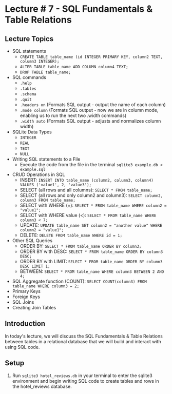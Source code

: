 # Lecture # 7 - SQL Fundamentals & Table Relations

## Lecture Topics

- SQL statements
  - `CREATE TABLE table_name (id INTEGER PRIMARY KEY, column2 TEXT, column3 INTEGER);`
  - `ALTER TABLE table_name ADD COLUMN column4 TEXT;`
  - `DROP TABLE table_name;`
- SQL commands
  - `.help`
  - `.tables`
  - `.schema`
  - `.quit`
  - `.headers on` (Formats SQL output - output the name of each column)
  - `.mode column` (Formats SQL output - now we are in column mode, enabling us to run the next two .width commands)
  - `.width auto` (Formats SQL output - adjusts and normalizes column width)
- SQLite Data Types
  - `INTEGER`
  - `REAL`
  - `TEXT`
  - `NULL`
- Writing SQL statements to a File
  - Execute the code from the file in the terminal `sqlite3 example.db < example.sql`
- CRUD Operations in SQL
  - INSERT: `INSERT INTO table_name (column2, column3, column4) VALUES ('value1', 2, 'value3');`
  - SELECT (all rows and all columns): `SELECT * FROM table_name;`
  - SELECT (all rows and only column2 and column3): `SELECT column2, column3 FROM table_name;`
  - SELECT with WHERE (=): `SELECT * FROM table_name WHERE column2 = "value1";`
  - SELECT with WHERE value (<): `SELECT * FROM table_name WHERE column3 < 7;`
  - UPDATE: `UPDATE table_name SET column2 = "another value" WHERE column2 = "value1";`
  - DELETE: `DELETE FROM table_name WHERE id = 1;`
- Other SQL Queries
  - ORDER BY: `SELECT * FROM table_name ORDER BY column3;`
  - ORDER BY with DESC: `SELECT * FROM table_name ORDER BY column3 DESC;`
  - ORDER BY with LIMIT: `SELECT * FROM table_name ORDER BY column3 DESC LIMIT 1;`
  - BETWEEN: `SELECT * FROM table_name WHERE column3 BETWEEN 2 AND 4;`
- SQL Aggregate function (COUNT): `SELECT COUNT(column3) FROM table_name WHERE column3 = 2;`
- Primary Keys
- Foreign Keys
- SQL Joins
- Creating Join Tables

## Introduction

In today's lecture, we will discuss the SQL Fundamentals & Table Relations between tables in a relational database that we will build and interact with using SQL code.

## Setup

1. Run `sqlite3 hotel_reviews.db` in your terminal to enter the sqlite3 environment and begin writing SQL code to create tables and rows in the hotel_reviews database.